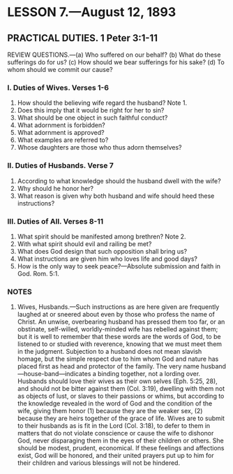 # LESSON 7.—August 12, 1893

## PRACTICAL DUTIES. 1 Peter 3:1-11

REVIEW QUESTIONS.—(a) Who suffered on our behalf? (b) What do these sufferings do for us? (c) How should we bear sufferings for his sake? (d) To whom should we commit our cause?

### I. Duties of Wives. Verses 1-6

1. How should the believing wife regard the husband? Note 1.
2. Does this imply that it would be right for her to sin?
3. What should be one object in such faithful conduct?
4. What adornment is forbidden?
5. What adornment is approved?
6. What examples are referred to?
7. Whose daughters are those who thus adorn themselves?

### II. Duties of Husbands. Verse 7

1. According to what knowledge should the husband dwell with the wife?
2. Why should he honor her?
3. What reason is given why both husband and wife should heed these instructions?

### III. Duties of All. Verses 8-11

1. What spirit should be manifested among brethren? Note 2.
2. With what spirit should evil and railing be met?
3. What does God design that such opposition shall bring us?
4. What instructions are given him who loves life and good days?
5. How is the only way to seek peace?—Absolute submission and faith in God. Rom. 5:1.

### NOTES

1. Wives, Husbands.—Such instructions as are here given are frequently laughed at or sneered about even by those who profess the name of Christ. An unwise, overbearing husband has pressed them too far, or an obstinate, self-willed, worldly-minded wife has rebelled against them; but it is well to remember that these words are the words of God, to be listened to or studied with reverence, knowing that we must meet them in the judgment. Subjection to a husband does not mean slavish homage, but the simple respect due to him whom God and nature has placed first as head and protector of the family. The very name husband—house-band—indicates a binding together, not a lording over. Husbands should love their wives as their own selves (Eph. 5:25, 28), and should not be bitter against them (Col. 3:19), dwelling with them not as objects of lust, or slaves to their passions or whims, but according to the knowledge revealed in the word of God and the condition of the wife, giving them honor (1) because they are the weaker sex, (2) because they are heirs together of the grace of life. Wives are to submit to their husbands as is fit in the Lord (Col. 3:18), to defer to them in matters that do not violate conscience or cause the wife to dishonor God, never disparaging them in the eyes of their children or others. She should be modest, prudent, economical. If these feelings and affections exist, God will be honored, and their united prayers put up to him for their children and various blessings will not be hindered.

